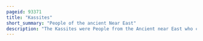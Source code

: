 ```yaml
---
pageid: 93371
title: "Kassites"
short_summary: "People of the ancient Near East"
description: "The Kassites were People from the Ancient near East who controlled Babylonia after the Fall of the old babylonian Empire C. 1531 Bc and until C. 1155 BC."
---
```

